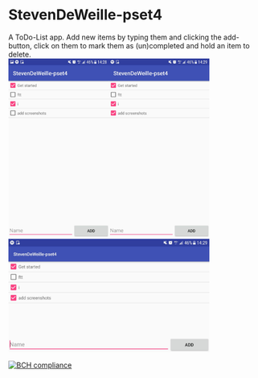 # StevenDeWeille-pset4
A ToDo-List app. Add new items by typing them and clicking the add-button, click on them to mark them as (un)completed and hold an item to delete.  
<img src="doc/1.jpg" width="200"><img src="doc/2.jpg" width="200">  
<img src="doc/3.jpg" width="400">  

[![BCH compliance](https://bettercodehub.com/edge/badge/nietsteven/StevenDeWeille-pset4?branch=master)](https://bettercodehub.com/)
